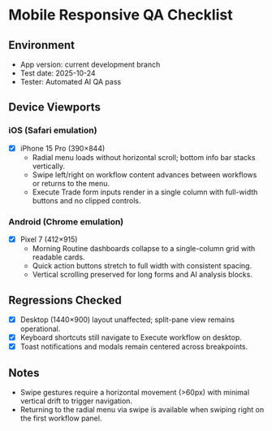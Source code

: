 # Mobile Responsive QA Checklist

## Environment
- App version: current development branch
- Test date: 2025-10-24
- Tester: Automated AI QA pass

## Device Viewports

### iOS (Safari emulation)
- [x] iPhone 15 Pro (390×844)
  - Radial menu loads without horizontal scroll; bottom info bar stacks vertically.
  - Swipe left/right on workflow content advances between workflows or returns to the menu.
  - Execute Trade form inputs render in a single column with full-width buttons and no clipped controls.

### Android (Chrome emulation)
- [x] Pixel 7 (412×915)
  - Morning Routine dashboards collapse to a single-column grid with readable cards.
  - Quick action buttons stretch to full width with consistent spacing.
  - Vertical scrolling preserved for long forms and AI analysis blocks.

## Regressions Checked
- [x] Desktop (1440×900) layout unaffected; split-pane view remains operational.
- [x] Keyboard shortcuts still navigate to Execute workflow on desktop.
- [x] Toast notifications and modals remain centered across breakpoints.

## Notes
- Swipe gestures require a horizontal movement (>60px) with minimal vertical drift to trigger navigation.
- Returning to the radial menu via swipe is available when swiping right on the first workflow panel.
